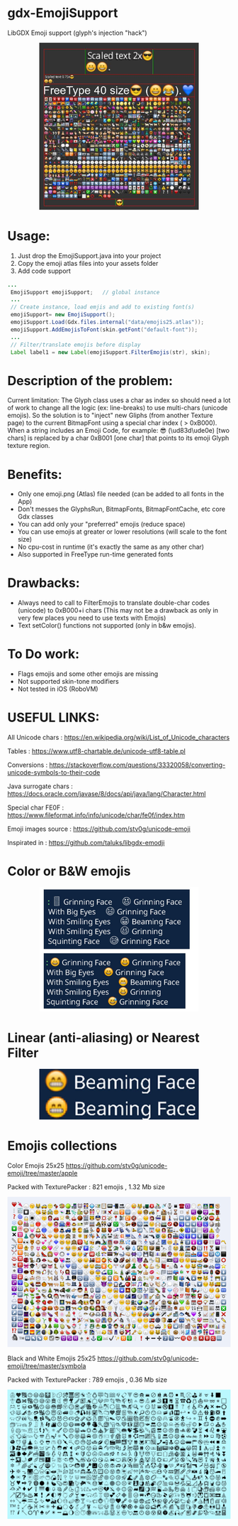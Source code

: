 # gdx-EmojiSupport
LibGDX Emoji support (glyph's injection "hack")

<p align="center">
  <img src="Readme.md.Images/screen1.JPG" width="360">
</p>

# Usage:
1) Just drop the EmojiSupport.java into your project
2) Copy the emoji atlas files into your assets folder
3) Add code support
```java
...
 EmojiSupport emojiSupport;   // global instance
 ...
 // Create instance, load emjis and add to existing font(s)
 emojiSupport= new EmojiSupport();
 emojiSupport.Load(Gdx.files.internal("data/emojis25.atlas"));
 emojiSupport.AddEmojisToFont(skin.getFont("default-font"));
 ...
 // Filter/translate emojis before display
 Label label1 = new Label(emojiSupport.FilterEmojis(str), skin);
```

# Description of the problem:
Current limitation: The Glyph class uses a char as index so should need a lot of work
to change all the logic (ex: line-breaks) to use multi-chars (unicode emojis).
So the solution is to "inject" new Gliphs (from another Texture page) to the
current BitmapFont using a special char index ( > 0xB000).
When a string includes an Emoji Code, for example: 😎 (\ud83d\ude0e) [two chars]
is replaced by a char 0xB001 [one char] that points to its emoji Glyph texture region.

# Benefits:
 - Only one emoji.png (Atlas) file needed (can be added to all fonts in the App)
 - Don't messes the GlyphsRun, BitmapFonts, BitmapFontCache, etc core Gdx classes
 - You can add only your "preferred" emojis (reduce space)
 - You can use emojis at greater or lower resolutions (will scale to the font size)
 - No cpu-cost in runtime (it's exactly the same as any other char)
 - Also supported in FreeType run-time generated fonts

# Drawbacks:
 - Always need to call to FilterEmojis to translate double-char codes (unicode) to 0xB000+i chars
   (This may not be a drawback as only in very few places you need to use texts with Emojis)
 - Text setColor() functions not supported (only in b&w emojis).
 
# To Do work:
 - Flags emojis and some other emojis are missing
 - Not supported skin-tone modifiers
 - Not tested in iOS (RoboVM)

# USEFUL LINKS:
 All Unicode chars : https://en.wikipedia.org/wiki/List_of_Unicode_characters
 
 Tables : https://www.utf8-chartable.de/unicode-utf8-table.pl
 
 Conversions : https://stackoverflow.com/questions/33320058/converting-unicode-symbols-to-their-code
 
 Java surrogate chars : https://docs.oracle.com/javase/8/docs/api/java/lang/Character.html
 
 Special char FE0F : https://www.fileformat.info/info/unicode/char/fe0f/index.htm
 
 Emoji images source : https://github.com/stv0g/unicode-emoji
 
 Inspirated in : https://github.com/taluks/libgdx-emodji
 
# Color or B&W emojis
<p align="center">
  <img src="Readme.md.Images/screen2.JPG"  width="360">
</p>
 
# Linear (anti-aliasing) or Nearest Filter
<p align="center">
  <img src="Readme.md.Images/screen3.JPG" width="360">
</p>

# Emojis collections
Color Emojis 25x25
https://github.com/stv0g/unicode-emoji/tree/master/apple

Packed with TexturePacker : 821 emojis , 1.32 Mb size

<p align="center">
  <img src="Readme.md.Images/screen4.PNG">
</p>

Black and White Emojis 25x25 
https://github.com/stv0g/unicode-emoji/tree/master/symbola

Packed with TexturePacker : 789 emojis , 0.36 Mb size

<p align="center">
  <img src="Readme.md.Images/screen5.PNG">
</p>

